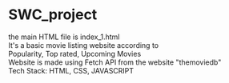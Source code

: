 # SWC_project

the main HTML file is index_1.html <br>
It's a basic movie listing website according to <br>
Popularity, Top rated, Upcoming Movies <br>
Website is made using Fetch API from the website "themoviedb"<br>
Tech Stack: HTML, CSS, JAVASCRIPT
